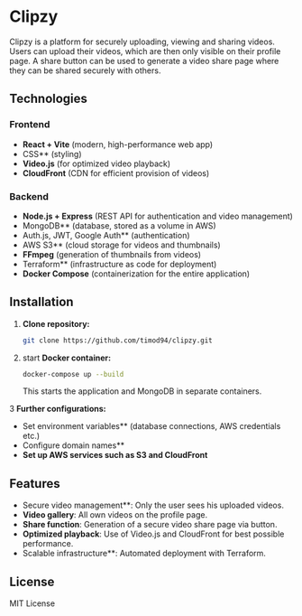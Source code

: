 # Clipzy

Clipzy is a platform for securely uploading, viewing and sharing videos. Users can upload their videos, which are then only visible on their profile page. A share button can be used to generate a video share page where they can be shared securely with others.

## Technologies

### Frontend
- **React + Vite** (modern, high-performance web app)
- CSS** (styling)
- **Video.js** (for optimized video playback)
- **CloudFront** (CDN for efficient provision of videos)

### Backend
- **Node.js + Express** (REST API for authentication and video management)
- MongoDB** (database, stored as a volume in AWS)
- Auth.js, JWT, Google Auth** (authentication)
- AWS S3** (cloud storage for videos and thumbnails)
- **FFmpeg** (generation of thumbnails from videos)
- Terraform** (infrastructure as code for deployment)
- **Docker Compose** (containerization for the entire application)

## Installation

1. **Clone repository:**
   ```bash
   git clone https://github.com/timod94/clipzy.git
   ```

2. start **Docker container:**
   ```bash
   docker-compose up --build
   ```
   This starts the application and MongoDB in separate containers.

3 **Further configurations:**
   - Set environment variables** (database connections, AWS credentials etc.)
   - Configure domain names**
   - **Set up AWS services such as S3 and CloudFront**

## Features
- Secure video management**: Only the user sees his uploaded videos.
- **Video gallery**: All own videos on the profile page.
- **Share function**: Generation of a secure video share page via button.
- **Optimized playback**: Use of Video.js and CloudFront for best possible performance.
- Scalable infrastructure**: Automated deployment with Terraform.

## License
MIT License
